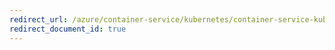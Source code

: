 ```yaml
---
redirect_url: /azure/container-service/kubernetes/container-service-kubernetes-windows-walkthrough
redirect_document_id: true
---
```

